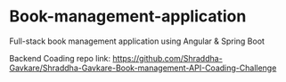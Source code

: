 # Book-management-application
Full-stack book management application using Angular &amp; Spring Boot

Backend Coading repo link:
https://github.com/Shraddha-Gavkare/Shraddha-Gavkare-Book-management-API-Coading-Challenge

